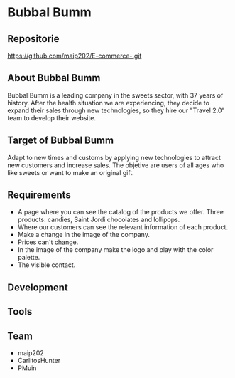 # Bubbal Bumm


## **Repositorie**

https://github.com/maip202/E-commerce-.git

## **About Bubbal Bumm**


Bubbal Bumm is a leading company in the sweets sector, with 37 years of history. After the health situation we are experiencing, they decide to expand their sales through new technologies, so they hire our "Travel 2.0" team to develop their website.


## **Target of Bubbal Bumm**

Adapt to new times and customs by applying new technologies to attract new customers and increase sales. The objetive are users of all ages who like sweets or want to make an original gift.


## **Requirements**

- A page where you can see the catalog of the products we offer. Three products: candies, Saint Jordi chocolates and lollipops.
- Where our customers can see the relevant information of each product.
- Make a change in the image of the company.
- Prices can´t change.
- In the image of the company make the logo and play with the color palette.
- The visible contact.


## **Development**


## **Tools**


## **Team**

-  maip202
-  CarlitosHunter
-  PMuin




